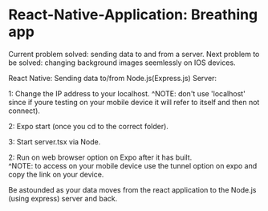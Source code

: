 # React-Native-Application: Breathing app
Current problem solved: sending data to and from a server.
Next problem to be solved: changing background images seemlessly on IOS devices.



React Native: Sending data to/from Node.js(Express.js) Server:

1: Change the IP address to your localhost. 
        ^NOTE: don't use 'localhost' since if youre testing on your mobile device it will refer to itself and then not connect).

2: Expo start (once you cd to the correct folder).

3: Start server.tsx via Node.

2: Run on web browser option on Expo after it has built.              
        ^NOTE: to access on your mobile device use the tunnel option on expo and copy the link on your device.

Be astounded as your data moves from the react application to the Node.js (using express) server and back.



